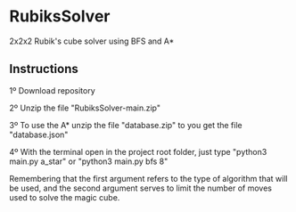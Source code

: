 # RubiksSolver

2x2x2 Rubik's cube solver using BFS and A*

## Instructions

1º Download repository

2º Unzip the file "RubiksSolver-main.zip"

3º To use the A* unzip the file "database.zip" to you get the file "database.json"

4º With the terminal open in the project root folder, just type "python3 main.py a_star" or "python3 main.py bfs 8"

Remembering that the first argument refers to the type of algorithm that will be used, and the second argument serves to limit the number of moves used to solve the magic cube.
